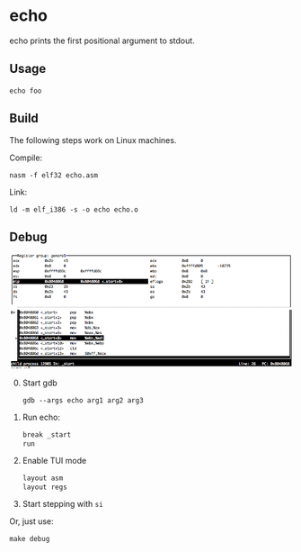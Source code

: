 # echo

echo prints the first positional argument to stdout.

## Usage

```
echo foo
```

## Build

The following steps work on Linux machines.

Compile:

```
nasm -f elf32 echo.asm
```

Link:

```
ld -m elf_i386 -s -o echo echo.o
```

## Debug

![demo](https://raw.githubusercontent.com/HeinrichHartmann/echo/master/gdb_demo.png)

0. Start gdb

   ```
   gdb --args echo arg1 arg2 arg3
   ```

1. Run echo:

   ```
   break _start
   run
   ```

2. Enable TUI mode

   ```
   layout asm
   layout regs
   ```

3. Start stepping with `si`

Or, just use:

```
make debug
```
